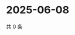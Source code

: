 # 2025-06-08

共 0 条

<!-- BEGIN ZHIHUQUESTIONS -->
<!-- 最后更新时间 Sun Jun 08 2025 09:01:18 GMT+0800 (China Standard Time) -->

<!-- END ZHIHUQUESTIONS -->
